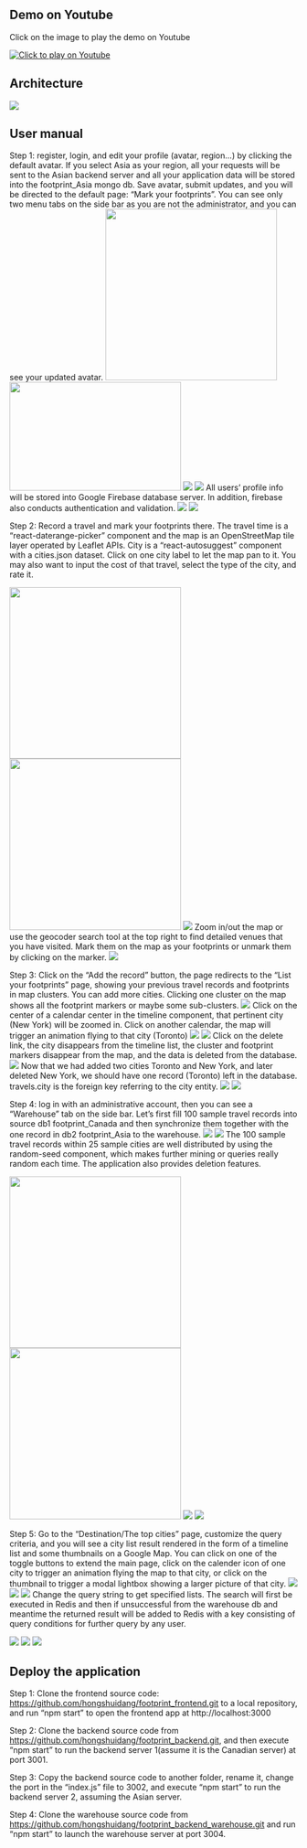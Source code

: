 ## Demo on Youtube
Click on the image to play the demo on Youtube

[![Click to play on Youtube](https://img.youtube.com/vi/LRgtvDJ4w1E/0.jpg)](https://www.youtube.com/watch?v=LRgtvDJ4w1E)

## Architecture
<img src="readmeImages/1.png">

## User manual
Step 1: register, login, and edit your profile (avatar, region...) by clicking the default avatar. If you select Asia as your region, all your requests will be sent to the Asian backend server and all your application data will be stored into the footprint_Asia mongo db. Save avatar, submit updates, and you will be directed to the default page: “Mark your footprints”. You can see only two menu tabs on the side bar as you are not the administrator, and you can see your updated avatar.
<img src="readmeImages/2.png" width="300"> <img src="readmeImages/3.png" width="300" height="190">
<img src="readmeImages/4.png">
<img src="readmeImages/5.png">
All users’ profile info will be stored into Google Firebase database server. In addition, firebase also conducts authentication and validation.
<img src="readmeImages/6.png">
<img src="readmeImages/7.png">

Step 2: Record a travel and mark your footprints there. The travel time is a “react-daterange-picker” component and the map is an OpenStreetMap tile layer operated by Leaflet APIs. City is a “react-autosuggest” component with a cities.json dataset. Click on one city label to let the map pan to it. You may also want to input the cost of that travel, select the type of the city, and rate it.

<img src="readmeImages/8.png" width="300"> <img src="readmeImages/9.png" width="300">
<img src="readmeImages/10.png">
Zoom in/out the map or use the geocoder search tool at the top right to find detailed venues that you have visited. Mark them on the map as your footprints or unmark them by clicking on the marker.
<img src="readmeImages/11.png">

Step 3: Click on the “Add the record” button, the page redirects to the “List your footprints” page, showing your previous travel records and footprints in map clusters. You can add more cities. Clicking one cluster on the map shows all the footprint markers or maybe some sub-clusters.
<img src="readmeImages/12.png">
Click on the center of a calendar center in the timeline component, that pertinent city (New York) will be zoomed in. Click on another calendar, the map will trigger an animation flying to that city (Toronto)
<img src="readmeImages/13.png">
<img src="readmeImages/14.png">
Click on the delete link, the city disappears from the timeline list, the cluster and footprint markers disappear from the map, and the data is deleted from the database.
<img src="readmeImages/15.png">
Now that we had added two cities Toronto and New York, and later deleted New York, we should have one record (Toronto) left in the database. travels.city is the foreign key referring to the city entity.
<img src="readmeImages/16.png">
<img src="readmeImages/17.png">

Step 4: log in with an administrative account, then you can see a “Warehouse” tab on the side bar. Let’s first fill 100 sample travel records into source db1 footprint_Canada and then synchronize them together with the one record in db2 footprint_Asia to the warehouse.
<img src="readmeImages/18.png">
<img src="readmeImages/19.png">
The 100 sample travel records within 25 sample cities are well distributed by using the random-seed component, which makes further mining or queries really random each time. The application also provides deletion features.

<img src="readmeImages/20.png" width="300"> <img src="readmeImages/21.png" width="300">
<img src="readmeImages/22.png">
<img src="readmeImages/23.png">

Step 5: Go to the “Destination/The top cities” page, customize the query criteria, and you will see a city list result rendered in the form of a timeline list and some thumbnails on a Google Map. You can click on one of the toggle buttons to extend the main page, click on the calender icon of one city to trigger an animation flying the map to that city, or click on the thumbnail to trigger a modal lightbox showing a larger picture of that city.
<img src="readmeImages/24.png">
<img src="readmeImages/25.png">
<img src="readmeImages/26.png">
Change the query string to get specified lists. The search will first be executed in Redis and then if unsuccessful from the warehouse db and meantime the returned result will be added to Redis with a key consisting of query conditions for further query by any user.

<img src="readmeImages/27.png">
<img src="readmeImages/28.png">
<img src="readmeImages/29.png">

## Deploy the application
Step 1: Clone the frontend source code: https://github.com/hongshuidang/footprint_frontend.git to a local repository, and run “npm start” to open the frontend app at http://localhost:3000

Step 2: Clone the backend source code from https://github.com/hongshuidang/footprint_backend.git, and then execute “npm start” to run the backend server 1(assume it is the Canadian server) at port 3001.

Step 3: Copy the backend source code to another folder, rename it, change the port in the “index.js” file to 3002, and execute “npm start” to run the backend server 2, assuming the Asian server.

Step 4: Clone the warehouse source code from https://github.com/hongshuidang/footprint_backend_warehouse.git and run “npm start” to launch the warehouse server at port 3004.
